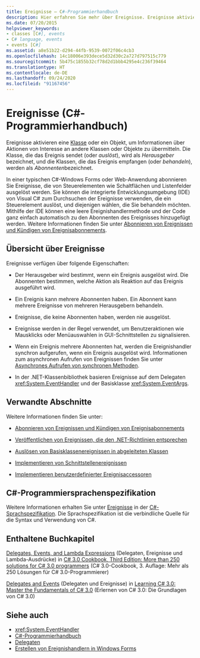 ```yaml
---
title: Ereignisse – C#-Programmierhandbuch
description: Hier erfahren Sie mehr über Ereignisse. Ereignisse aktivieren eine Klasse oder ein Objekt, um Informationen über Aktionen von Interesse an andere Klassen oder Objekte zu übermitteln.
ms.date: 07/20/2015
helpviewer_keywords:
- classes [C#], events
- C# language, events
- events [C#]
ms.assetid: a8e51b22-d294-44fb-9539-0072f06c4cb3
ms.openlocfilehash: 14c18006e393dece5d32d30c2a727d797515c779
ms.sourcegitcommit: 5b475c1855b32cf78d2d1bbb4295e4c236f39464
ms.translationtype: HT
ms.contentlocale: de-DE
ms.lasthandoff: 09/24/2020
ms.locfileid: "91167456"
---
```

# <a name="events-c-programming-guide"></a>Ereignisse (C#-Programmierhandbuch)

Ereignisse aktivieren eine [Klasse](../../language-reference/keywords/class.md) oder ein Objekt, um Informationen über Aktionen von Interesse an andere Klassen oder Objekte zu übermitteln. Die Klasse, die das Ereignis sendet (oder *auslöst*), wird als *Herausgeber* bezeichnet, und die Klassen, die das Ereignis empfangen (oder *behandeln*), werden als *Abonnenten*bezeichnet.  
  
In einer typischen C#-Windows Forms oder Web-Anwendung abonnieren Sie Ereignisse, die von Steuerelementen wie Schaltflächen und Listenfelder ausgelöst werden. Sie können die integrierte Entwicklungsumgebung (IDE) von Visual C# zum Durchsuchen der Ereignisse verwenden, die ein Steuerelement auslöst, und diejenigen wählen, die Sie behandeln möchten. Mithilfe der IDE können eine leere Ereignishandlermethode und der Code ganz einfach automatisch zu den Abonnenten des Ereignisses hinzugefügt werden. Weitere Informationen finden Sie unter [Abonnieren von Ereignissen und Kündigen von Ereignisabonnements](./how-to-subscribe-to-and-unsubscribe-from-events.md).
  
## <a name="events-overview"></a>Übersicht über Ereignisse  

 Ereignisse verfügen über folgende Eigenschaften:  
  
- Der Herausgeber wird bestimmt, wenn ein Ereignis ausgelöst wird. Die Abonnenten bestimmen, welche Aktion als Reaktion auf das Ereignis ausgeführt wird.  
  
- Ein Ereignis kann mehrere Abonnenten haben. Ein Abonnent kann mehrere Ereignisse von mehreren Herausgebern behandeln.  
  
- Ereignisse, die keine Abonnenten haben, werden nie ausgelöst.  
  
- Ereignisse werden in der Regel verwendet, um Benutzeraktionen wie Mausklicks oder Menüauswahlen in GUI-Schnittstellen zu signalisieren.  
  
- Wenn ein Ereignis mehrere Abonnenten hat, werden die Ereignishandler synchron aufgerufen, wenn ein Ereignis ausgelöst wird. Informationen zum asynchronen Aufrufen von Ereignissen finden Sie unter [Asynchrones Aufrufen von synchronen Methoden](../../../standard/asynchronous-programming-patterns/calling-synchronous-methods-asynchronously.md).  
  
- In der .NET-Klassenbibliothek basieren Ereignisse auf dem Delegaten <xref:System.EventHandler> und der Basisklasse <xref:System.EventArgs>.  
  
## <a name="related-sections"></a>Verwandte Abschnitte  

 Weitere Informationen finden Sie unter:  
  
- [Abonnieren von Ereignissen und Kündigen von Ereignisabonnements](./how-to-subscribe-to-and-unsubscribe-from-events.md)

- [Veröffentlichen von Ereignissen, die den .NET-Richtlinien entsprechen](./how-to-publish-events-that-conform-to-net-framework-guidelines.md)

- [Auslösen von Basisklassenereignissen in abgeleiteten Klassen](./how-to-raise-base-class-events-in-derived-classes.md)

- [Implementieren von Schnittstellenereignissen](./how-to-implement-interface-events.md)

- [Implementieren benutzerdefinierter Ereignisaccessoren](./how-to-implement-custom-event-accessors.md)

## <a name="c-language-specification"></a>C#-Programmiersprachenspezifikation  

Weitere Informationen erhalten Sie unter [Ereignisse](~/_csharplang/spec/classes.md#events) in der [C#-Sprachspezifikation](/dotnet/csharp/language-reference/language-specification/introduction). Die Sprachspezifikation ist die verbindliche Quelle für die Syntax und Verwendung von C#.
  
## <a name="featured-book-chapters"></a>Enthaltene Buchkapitel  

 [Delegates, Events, and Lambda Expressions](/previous-versions/visualstudio/visual-studio-2008/ff518994(v=orm.10)) (Delegaten, Ereignisse und Lambda-Ausdrücke) in [C# 3.0 Cookbook, Third Edition: More than 250 solutions for C# 3.0 programmers](/previous-versions/visualstudio/visual-studio-2008/ff518995(v=orm.10)) (C# 3.0-Cookbook, 3. Auflage: Mehr als 250 Lösungen für C# 3.0-Programmierer)  
  
 [Delegates and Events](/previous-versions/visualstudio/visual-studio-2008/ff652490(v=orm.10)) (Delegaten und Ereignisse) in [Learning C# 3.0: Master the Fundamentals of C# 3.0](/previous-versions/visualstudio/visual-studio-2008/ff652493(v=orm.10)) (Erlernen von C# 3.0: Die Grundlagen von C# 3.0)  
  
## <a name="see-also"></a>Siehe auch

- <xref:System.EventHandler>
- [C#-Programmierhandbuch](../index.md)
- [Delegaten](../delegates/index.md)
- [Erstellen von Ereignishandlern in Windows Forms](/dotnet/desktop/winforms/creating-event-handlers-in-windows-forms)
